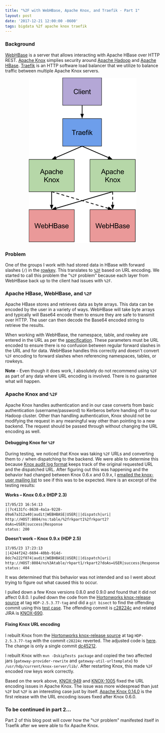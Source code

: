 ```yaml
---
title: "%2F with WebHBase, Apache Knox, and Traefik - Part 1"
layout: post
date: '2017-12-21 12:00:00 -0600'
tags: bigdata %2f apache knox traefik
---
```


### Background
[WebHBase](https://hbase.apache.org/book.html#_rest) is a server that allows interacting with Apache HBase over HTTP REST. [Apache Knox](https://knox.apache.org/) simplies security around [Apache Hadoop](https://hadoop.apache.org/) and [Apache HBase](https://hbase.apache.org/). [Traefik](https://traefik.io/) is an HTTP software load balancer that we utilize to balance traffic between multiple Apache Knox servers.

<p style="text-align:center"><img width="350" src="/images/posts/2017-12-21/traefik_knox_webhbase_diagram.svg" /></p>

### Problem
One of the groups I work with had stored data in HBase with forward slashes (`/`) in the [rowkey](https://hbase.apache.org/book.html#rowkey.design). This translates to [`%2F`](https://www.w3schools.com/tags/ref_urlencode.asp)  based on URL encoding. We started to call this problem the "`%2F` problem" because each layer from WebHBase back up to the client had issues with `%2F`.

### Apache HBase, WebHBase, and `%2F`
Apache HBase stores and retrieves data as byte arrays. This data can be encoded by the user in a variety of ways. WebHBase will take byte arrays and typically will Base64 encode them to ensure they are safe to transmit over HTTP. The user can then decode the Base64 encoded string to retrieve the results.

When working with WebHBase, the namespace, table, and rowkey are entered in the URL as per the [specification](http://hbase.apache.org/book.html#_rest). These parameters must be URL encoded to ensure there is no confusion between regular forward slashes in the URL and for data. WebHBase handles this correctly and doesn't convert `%2F` encoding to forward slashes when referencing namespaces, tables, or rowkeys.

**Note** - Even though it does work, I absolutely do not recommend using `%2F` as part of any data where URL encoding is involved. There is no guarantee what will happen.

### Apache Knox and `%2F`
Apache Knox handles authentication and in our case converts from basic authentication (username/password) to Kerberos before handing off to our Hadoop cluster. Other than handling authentication, Knox should not be modifying the request in any meaningful way other than pointing to a new backend. The request should be passed through without changing the URL encoding as well. 

#### Debugging Knox for `%2F`
During testing, we noticed that Knox was taking `%2F` URLs and converting them to `/` when dispatching to the backend. We were able to determine this because [Knox audit log format](https://cwiki.apache.org/confluence/display/EAG/Monitor+Apache+Knox+audit+log) keeps track of the original requested URL and the dispatched URL. After figuring out this was happening and the behavior had changed between Knox 0.6.x and 0.9.x, I [emailed the knox-user mailing list](http://mail-archives.apache.org/mod_mbox/knox-user/201705.mbox/%3CCAJU9nmixhALoSHkFfUpwybFBwXdo=Y4vnGMvnJwwOeuCETA_uQ@mail.gmail.com%3E) to see if this was to be expected. Here is an excerpt of the testing results:

**Works – Knox 0.6.x (HDP 2.3)**
```
17/05/23 16:54:13
||7c4131fc-8638-4a1a-9228-d9a67a312a40|audit|WEBHBASE|USER|||dispatch|uri|
http://HOST:8084/ns:table/%2frkpart1%2frkpart2?doAs=USER|success|Response
status: 200
```

**Doesn’t work – Knox 0.9.x (HDP 2.5)**
```
17/05/23 17:23:13
||4244f242-6694-40bb-914d-8dc7e222f074|audit|WEBHBASE|USER|||dispatch|uri|
http://HOST:8084/ns%3Atable/rkpart1/rkpart2?doAs=USER|success|Response
status: 404
```

It was determined that this behavior was not intended and so I went about trying to figure out what caused this to occur.

I pulled down a few Knox versions 0.8.0 and 0.9.0 and found that it did not affect 0.8.0. I pulled down the code from the [Hortonworks knox-release source](https://github.com/hortonworks/knox-release/tree/HDP-2.5.3.77-tag) at tag `HDP-2.5.3.77-tag` and did a `git bisect` to find the offending commit using this [test case](https://gist.github.com/risdenk/afecc66d6fc0c9d665abd1ae5466f341). The offending commit is [c28224c](https://git-wip-us.apache.org/repos/asf?p=knox.git;h=c28224c) and related JIRA is [KNOX-690](https://issues.apache.org/jira/browse/KNOX-690).

#### Fixing Knox URL encoding
I rebuilt Knox from the [Hortonworks knox-release source](https://github.com/hortonworks/knox-release/tree/HDP-2.5.3.77-tag) at tag `HDP-2.5.3.77-tag` with the commit `c28224c` reverted. The adjusted code is [here](https://github.com/risdenk/knox-release/tree/hdp25_revert_KNOX-690). The change is only a single commit [dc45212](https://github.com/risdenk/knox-release/commit/dc452126de99f6f1d15938f7294e95e3b7c89328).

I rebuilt Knox with `mvn -DskipTests package` and copied the two affected jars (`gateway-provider-rewrite` and `gateway-util-urltemplate`) to `/usr/hdp/current/knox-server/lib/`. After restarting Knox, this made `%2F` encoded row keys work correctly. 

Based on the work above, [KNOX-949](https://issues.apache.org/jira/browse/KNOX-949) and [KNOX-1005](https://issues.apache.org/jira/browse/KNOX-1005) fixed the URL encoding issues in Apache Knox. The issue was more widespread than just `%2F` but `%2F` is an interesting case just by itself. [Apache Knox 0.14.0](https://cwiki.apache.org/confluence/display/KNOX/Release+0.14.0) is the first release with the URL encoding issues fixed after Knox 0.6.0.

### To be continued in part 2...
Part 2 of this blog post will cover how the "`%2F` problem" manifested itself in Traefik after we were able to fix Apache Knox.

